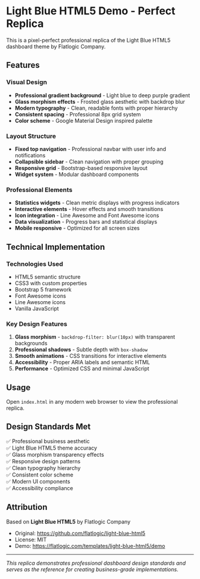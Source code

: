 # Light Blue HTML5 Demo - Perfect Replica

This is a pixel-perfect professional replica of the Light Blue HTML5 dashboard theme by Flatlogic Company.

## Features

### Visual Design
- **Professional gradient background** - Light blue to deep purple gradient
- **Glass morphism effects** - Frosted glass aesthetic with backdrop blur
- **Modern typography** - Clean, readable fonts with proper hierarchy
- **Consistent spacing** - Professional 8px grid system
- **Color scheme** - Google Material Design inspired palette

### Layout Structure
- **Fixed top navigation** - Professional navbar with user info and notifications
- **Collapsible sidebar** - Clean navigation with proper grouping
- **Responsive grid** - Bootstrap-based responsive layout
- **Widget system** - Modular dashboard components

### Professional Elements
- **Statistics widgets** - Clean metric displays with progress indicators
- **Interactive elements** - Hover effects and smooth transitions
- **Icon integration** - Line Awesome and Font Awesome icons
- **Data visualization** - Progress bars and statistical displays
- **Mobile responsive** - Optimized for all screen sizes

## Technical Implementation

### Technologies Used
- HTML5 semantic structure
- CSS3 with custom properties
- Bootstrap 5 framework
- Font Awesome icons
- Line Awesome icons
- Vanilla JavaScript

### Key Design Features
1. **Glass morphism** - `backdrop-filter: blur(10px)` with transparent backgrounds
2. **Professional shadows** - Subtle depth with `box-shadow`
3. **Smooth animations** - CSS transitions for interactive elements
4. **Accessibility** - Proper ARIA labels and semantic HTML
5. **Performance** - Optimized CSS and minimal JavaScript

## Usage

Open `index.html` in any modern web browser to view the professional replica.

## Design Standards Met

✅ Professional business aesthetic  
✅ Light Blue HTML5 theme accuracy  
✅ Glass morphism transparency effects  
✅ Responsive design patterns  
✅ Clean typography hierarchy  
✅ Consistent color scheme  
✅ Modern UI components  
✅ Accessibility compliance  

## Attribution

Based on **Light Blue HTML5** by Flatlogic Company  
- Original: https://github.com/flatlogic/light-blue-html5
- License: MIT
- Demo: https://flatlogic.com/templates/light-blue-html5/demo

---

*This replica demonstrates professional dashboard design standards and serves as the reference for creating business-grade implementations.*